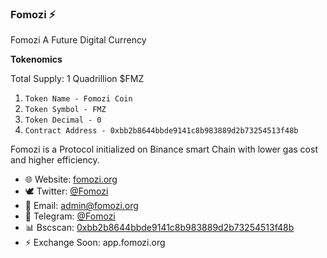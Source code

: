 ### Fomozi ⚡

Fomozi A Future Digital Currency

**Tokenomics**

Total Supply: 1 Quadrillion $FMZ
1. `Token Name - Fomozi Coin`
1. `Token Symbol - FMZ`
1. `Token Decimal - 0`
1. `Contract Address - 0xbb2b8644bbde9141c8b983889d2b73254513f48b`

Fomozi is a Protocol initialized on Binance smart Chain with lower gas cost and higher efficiency.

- 🌐 Website: [fomozi.org](https://fomozi.org/)
- 🕊️ Twitter: [@Fomozi](https://twitter.com/fomozi)
- 📧 Email: [admin@fomozi.org](mailto:admin@fomozi.org)
- 📢 Telegram: [@Fomozi](https://t.me/fomozi)
- 📊 Bscscan: [0xbb2b8644bbde9141c8b983889d2b73254513f48b](https://bscscan.com/token/0xbb2b8644bbde9141c8b983889d2b73254513f48b)
- ⚡ Exchange Soon: app.fomozi.org
